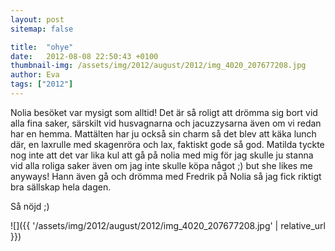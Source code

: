 ```yaml
---
layout: post
sitemap: false

title:  "ohye"
date:   2012-08-08 22:50:43 +0100
thumbnail-img: /assets/img/2012/august/2012/img_4020_207677208.jpg
author: Eva
tags: ["2012"]
---
```


Nolia besöket var mysigt som alltid! Det är så roligt att drömma sig bort vid alla fina saker, särskilt vid husvagnarna och jacuzzysarna även om vi redan har en hemma. Mattälten har ju också sin charm så det blev att käka lunch där, en laxrulle med skagenröra och lax, faktiskt gode så god. Matilda tyckte nog inte att det var lika kul att gå på nolia med mig för jag skulle ju stanna vid alla roliga saker även om jag inte skulle köpa något ;) but she likes me anyways! Hann även gå och drömma med Fredrik på Nolia så jag fick riktigt bra sällskap hela dagen.

Så nöjd ;)

![]({{ '/assets/img/2012/august/2012/img_4020_207677208.jpg'  | relative_url }})

